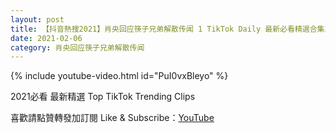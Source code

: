 ```yaml
---
layout: post
title: 【抖音熱搜2021】肖央回应筷子兄弟解散传闻 1 TikTok Daily 最新必看精選合集2021 02 06
date: 2021-02-06
category: 肖央回应筷子兄弟解散传闻
---
```


{% include youtube-video.html id="PuI0vxBleyo" %}

2021必看 最新精選 Top TikTok Trending Clips

喜歡請點贊轉發加訂閱 Like & Subscribe：[YouTube](https://www.youtube.com/channel/UCAoR7VcanIPd04uEq_GIylA/videos)

